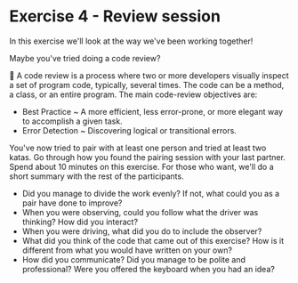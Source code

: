 # Exercise 4 - Review session

In this exercise we'll look at the way we've been working together!

Maybe you've tried doing a code review?

:book: A code review is a process where two or more developers visually inspect a set of program code, typically, several times. The code can be a method, a class, or an entire program. The main code-review objectives are:

* Best Practice ~ A more efficient, less error-prone, or more elegant way to accomplish a given task.<br/>
* Error Detection ~ Discovering logical or transitional errors.

You've now tried to pair with at least one person and tried at least two katas. Go through how you found the pairing session with your last partner. Spend about 10 minutes on this exercise. For those who want, we'll do a short summary with the rest of the participants. 

* Did you manage to divide the work evenly? If not, what could you as a pair have done to improve?
* When you were observing, could you follow what the driver was thinking? How did you interact?
* When you were driving, what did you do to include the observer?
* What did you think of the code that came out of this exercise? How is it different from what you would have written on your own? 
* How did you communicate? Did you manage to be polite and professional? Were you offered the keyboard when you had an idea?
